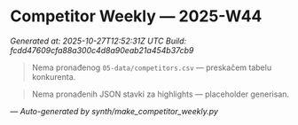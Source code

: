 # Competitor Weekly — 2025-W44

_Generated at: 2025-10-27T12:52:31Z UTC_
_Build: fcdd47609cfa88a300c4d8a90eab21a454b37cb9_

> Nema pronađenog `05-data/competitors.csv` — preskačem tabelu konkurenta.

> Nema pronađenih JSON stavki za highlights — placeholder generisan.

—
_Auto-generated by synth/make_competitor_weekly.py_